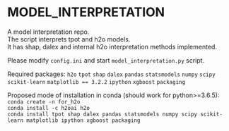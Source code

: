 # MODEL_INTERPRETATION
A model interpretation repo.  
The script interprets tpot and h2o models.  
It has shap, dalex and internal h2o interpretation methods implemented.  

Please modify `config.ini` and start `model_interpretation.py` script.

Required packages:
`h2o`
`tpot`
`shap`
`dalex`
`pandas`
`statsmodels`
`numpy`
`scipy`
`scikit-learn`
`matplotlib == 3.2.2`
`ipython`
`xgboost`
`packaging`

Proposed mode of installation in conda (should work for python>=3.6.5):  
`conda create -n for_h2o`  
`conda install -c h2oai h2o`  
`conda install tpot shap dalex pandas statsmodels numpy scipy scikit-learn matplotlib ipython xgboost packaging`  

